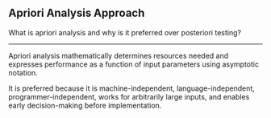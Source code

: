## Apriori Analysis Approach

What is apriori analysis and why is it preferred over posteriori testing?

---

Apriori analysis mathematically determines resources needed and expresses performance as a function of input parameters using asymptotic notation.

It is preferred because it is machine-independent, language-independent, programmer-independent, works for arbitrarily large inputs, and enables early decision-making before implementation.

